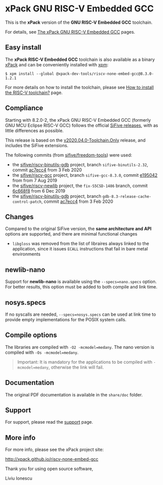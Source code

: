 # xPack GNU RISC-V Embedded GCC

This is the **xPack** version of the
**GNU RISC-V Embedded GCC** toolchain.

For details, see
[The xPack GNU RISC-V Embedded GCC](https://xpack.github.io/riscv-none-embed-gcc/) pages.

## Easy install

The **xPack RISC-V Embedded GCC** toolchain is also available as a
binary [xPack](https://www.npmjs.com/package/@xpack-dev-tools/riscv-none-embed-gcc)
and can be conveniently installed with [xpm](https://www.npmjs.com/package/xpm):

```console
$ xpm install --global @xpack-dev-tools/riscv-none-embed-gcc@8.3.0-1.2.1
```

For more details on how to install the toolchain, please see
[How to install the RISC-V toolchain?](http://xpack.github.io/toolchain/riscv-bone-embed-gcc/install/) page.

## Compliance

Starting with 8.2.0-2, the xPack GNU RISC-V Embedded GCC (formerly
GNU MCU Eclipse RISC-V GCC) follows
the official [SiFive releases](https://github.com/sifive/freedom-tools/releases),
with as little differences as possible.

This release is based on the
[v2020.04.0-Toolchain.Only](https://github.com/sifive/freedom-tools/releases/tag/v2020.04.0-Toolchain.Only)
release, and includes the SiFive extensions.

The following commits (from [sifive/freedom-tools](https://github.com/sifive/freedom-tools/tree/master/src)) were used:

- the [sifive/riscv-binutils-gdb](https://github.com/sifive/riscv-binutils-gdb)
project, branch `sifive-binutils-2.32`, commit
[ac7ecc4](https://github.com/sifive/riscv-binutils-gdb/tree/ac7ecc464d0b0466c056a29e357da0f38aec4705)
from 3 Feb 2020
- the [sifive/riscv-gcc](https://github.com/sifive/riscv-gcc) project,
branch `sifive-gcc-8.3.0`, commit
[e195042](https://github.com/sifive/riscv-gcc/tree/e195042babe2dc30d9fabb88d336d8c8679b3702)
from from 7 Aug 2019
- the [sifive/riscv-newlib](https://github.com/sifive/riscv-newlib) project, the `fix-S5CSD-1486` branch,
commit [6c668f8](https://github.com/sifive/riscv-newlib/tree/6c668f856bdd678ac1885aa07ffcfcc7483221b8)
from 6 Dec 2019
- the [sifive/riscv-binutils-gdb](https://github.com/sifive/riscv-binutils-gdb)
project, branch `gdb-8.3-release-cache-control-patch`, commit
[ac7ecc4](https://github.com/sifive/riscv-binutils-gdb/tree/62a5c5e36b338bd15c7671332bb49c4ef1e5db15)
from 3 Feb 2020

## Changes

Compared to the original SiFive version, the **same architecture and API**
options are supported, and there are minimal functional changes

- `libgloss` was removed from the list of libraires always linked to the
  application, since it issues `ECALL`
  instructions that fail in bare metal environments

## newlib-nano

Support for **newlib-nano** is available using the
`--specs=nano.specs` option. For better results, this option must be
added to both compile and link time.

## nosys.specs

If no syscalls are needed, `--specs=nosys.specs` can be used at link
time to provide empty implementations for the POSIX system calls.

## Compile options

The libraries are compiled with `-O2 -mcmodel=medany`. The nano version is
compiled with `-Os -mcmodel=medany`.

> Important: It is mandatory for the applications to be compiled with
`-mcmodel=medany`, otherwise the link will fail.

## Documentation

The original PDF documentation is available in the `share/doc` folder.

## Support

For support, please read the
[support](https://xpack.github.io/riscv-none-embed-gcc/support/) page.

## More info

For more info, please see the xPack project site:

  http://xpack.github.io/riscv-none-embed-gcc


Thank you for using open source software,

Liviu Ionescu
